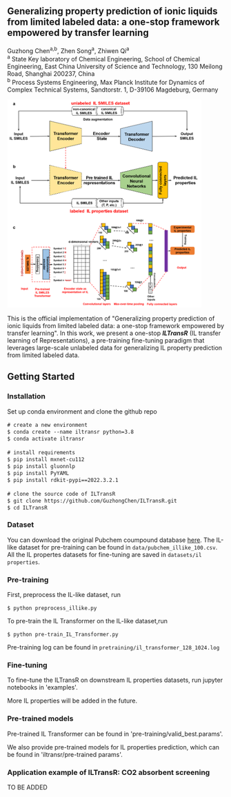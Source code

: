 ## Generalizing property prediction of ionic liquids from limited labeled data: a one-stop framework empowered by transfer learning ##

Guzhong Chen<sup>a,b</sup>, Zhen Song<sup>a</sup>, Zhiwen Qi<sup>a</sup>  
<sup>a</sup> State Key laboratory of Chemical Engineering, School of Chemical Engineering, East China University of Science and Technology, 130 Meilong Road, Shanghai 200237, China  
<sup>b</sup> Process Systems Engineering, Max Planck Institute for Dynamics of Complex Technical Systems, Sandtorstr. 1, D-39106 Magdeburg, Germany  


<img src="figs/pipeline.png" width="450">

This is the official implementation of "Generalizing property prediction of ionic liquids from limited labeled data: a one-stop framework empowered by transfer learning". In this work, we present a one-stop <strong><em>ILTransR</em></strong> (IL transfer learning of Representations), a pre-training fine-tuning paradigm that leverages large-scale unlabeled data for generalizing IL property prediction from limited labeled data.


## Getting Started

### Installation

Set up conda environment and clone the github repo

```
# create a new environment
$ conda create --name iltransr python=3.8
$ conda activate iltransr

# install requirements
$ pip install mxnet-cu112
$ pip install gluonnlp
$ pip install PyYAML
$ pip install rdkit-pypi==2022.3.2.1

# clone the source code of ILTransR
$ git clone https://github.com/GuzhongChen/ILTransR.git
$ cd ILTransR
```

### Dataset

You can download the original Pubchem coumpound database [here](ftp://ftp.ncbi.nlm.nih.gov/pubchem/Compound/). The IL-like dataset for pre-training can be found in `data/pubchem_illike_100.csv`. All the IL propertes datasets for fine-tuning are saved in `datasets/il properties`. 

### Pre-training

First, preprocess the IL-like dataset, run
```
$ python preprocess_illike.py
```

To pre-train the IL Transformer on the IL-like dataset,run
```
$ python pre-train_IL_Transformer.py
```
Pre-training log can be found in `pretraining/il_transformer_128_1024.log`
### Fine-tuning 

To fine-tune the ILTransR on downstream IL properties datasets, run jupyter notebooks in 'examples'.

More IL properties will be added in the future.

### Pre-trained models

Pre-trained IL Transformer can be found in 'pre-training/valid_best.params'.

We also provide pre-trained models for IL properties prediction, which can be found in 'iltransr/pre-trained params'. 

### Application example of ILTransR: CO2 absorbent screening

TO BE ADDED

